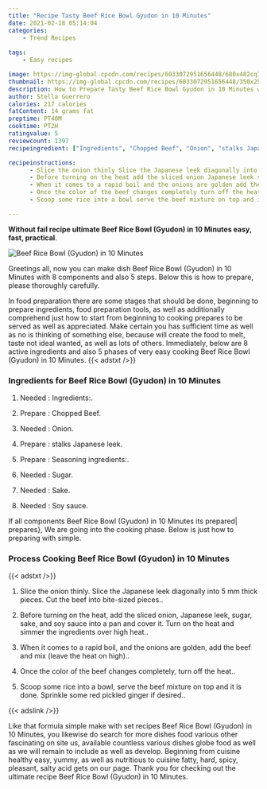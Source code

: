 ```yaml
---
title: "Recipe Tasty Beef Rice Bowl Gyudon in 10 Minutes"
date: 2021-02-18 05:14:04
categories:
    - Trend Recipes
    
tags:
    - Easy recipes

image: https://img-global.cpcdn.com/recipes/6033072951656448/680x482cq70/beef-rice-bowl-gyudon-in-10-minutes-recipe-main-photo.jpg
thumbnail: https://img-global.cpcdn.com/recipes/6033072951656448/350x250cq70/beef-rice-bowl-gyudon-in-10-minutes-recipe-main-photo.jpg
description: How to Prepare Tasty Beef Rice Bowl Gyudon in 10 Minutes with 8 ingredients and 5 stages of easy cooking.
author: Stella Guerrero
calories: 217 calories
fatContent: 14 grams fat
preptime: PT40M
cooktime: PT2H
ratingvalue: 5
reviewcount: 1397
recipeingredient: ["Ingredients", "Chopped Beef", "Onion", "stalks Japanese leek", "Seasoning ingredients", "Sugar", "Sake", "Soy sauce"]

recipeinstructions: 
      - Slice the onion thinly Slice the Japanese leek diagonally into 5 mm thick pieces Cut the beef into bitesized pieces 
      - Before turning on the heat add the sliced onion Japanese leek sugar sake and soy sauce into a pan and cover it Turn on the heat and simmer the ingredients over high heat 
      - When it comes to a rapid boil and the onions are golden add the beef and mix leave the heat on high 
      - Once the color of the beef changes completely turn off the heat 
      - Scoop some rice into a bowl serve the beef mixture on top and it is done  Sprinkle some red pickled ginger if desired

---
```




**Without fail recipe ultimate Beef Rice Bowl (Gyudon) in 10 Minutes easy, fast, practical**. 


![Beef Rice Bowl (Gyudon) in 10 Minutes](https://img-global.cpcdn.com/recipes/6033072951656448/680x482cq70/beef-rice-bowl-gyudon-in-10-minutes-recipe-main-photo.jpg "Beef Rice Bowl (Gyudon) in 10 Minutes")




Greetings all, now you can make dish Beef Rice Bowl (Gyudon) in 10 Minutes with 8 components and also 5 steps. Below this is how to prepare, please thoroughly carefully.

In food preparation there are some stages that should be done, beginning to prepare ingredients, food preparation tools, as well as additionally comprehend just how to start from beginning to cooking prepares to be served as well as appreciated. Make certain you has sufficient time as well as no is thinking of something else, because will create the food to melt, taste not ideal wanted, as well as lots of others. Immediately, below are 8 active ingredients and also 5 phases of very easy cooking Beef Rice Bowl (Gyudon) in 10 Minutes.
{{< adstxt />}}

### Ingredients for Beef Rice Bowl (Gyudon) in 10 Minutes


1. Needed  : Ingredients:.

1. Prepare  : Chopped Beef.

1. Needed  : Onion.

1. Prepare  : stalks Japanese leek.

1. Prepare  : Seasoning ingredients:.

1. Needed  : Sugar.

1. Needed  : Sake.

1. Needed  : Soy sauce.



If all components Beef Rice Bowl (Gyudon) in 10 Minutes its prepared| prepares}, We are going into the cooking phase. Below is just how to preparing with simple.

### Process Cooking Beef Rice Bowl (Gyudon) in 10 Minutes

{{< adstxt />}}


1. Slice the onion thinly. Slice the Japanese leek diagonally into 5 mm thick pieces. Cut the beef into bite-sized pieces..



1. Before turning on the heat, add the sliced onion, Japanese leek, sugar, sake, and soy sauce into a pan and cover it. Turn on the heat and simmer the ingredients over high heat..



1. When it comes to a rapid boil, and the onions are golden, add the beef and mix (leave the heat on high)..



1. Once the color of the beef changes completely, turn off the heat..



1. Scoop some rice into a bowl, serve the beef mixture on top and it is done.  Sprinkle some red pickled ginger if desired..





{{< adslink />}}

Like that formula simple make with set recipes Beef Rice Bowl (Gyudon) in 10 Minutes, you likewise do search for more dishes food various other fascinating on site us, available countless various dishes globe food as well as we will remain to include as well as develop. Beginning from cuisine healthy easy, yummy, as well as nutritious to cuisine fatty, hard, spicy, pleasant, salty acid gets on our page. Thank you for checking out the ultimate recipe Beef Rice Bowl (Gyudon) in 10 Minutes.
